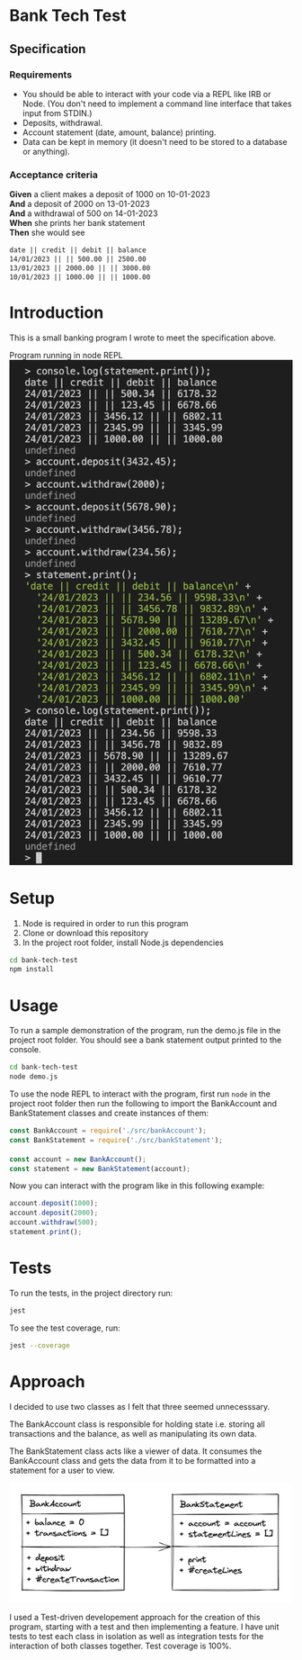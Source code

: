 # Bank Tech Test

## Specification

### Requirements

- You should be able to interact with your code via a REPL like IRB or Node. (You don't need to implement a command line interface that takes input from STDIN.)
- Deposits, withdrawal.
- Account statement (date, amount, balance) printing.
- Data can be kept in memory (it doesn't need to be stored to a database or anything).

### Acceptance criteria

**Given** a client makes a deposit of 1000 on 10-01-2023  
**And** a deposit of 2000 on 13-01-2023  
**And** a withdrawal of 500 on 14-01-2023  
**When** she prints her bank statement  
**Then** she would see

```
date || credit || debit || balance
14/01/2023 || || 500.00 || 2500.00
13/01/2023 || 2000.00 || || 3000.00
10/01/2023 || 1000.00 || || 1000.00
```

# Introduction

This is a small banking program I wrote to meet the specification above.

Program running in node REPL
![screenshot](./program-demo.png)

# Setup

1. Node is required in order to run this program
2. Clone or download this repository
3. In the project root folder, install Node.js dependencies

```bash
cd bank-tech-test
npm install
```

# Usage

To run a sample demonstration of the program, run the demo.js file in the project root folder. You should see a bank statement output printed to the console.

```bash
cd bank-tech-test
node demo.js
```

To use the node REPL to interact with the program, first run `node` in the project root folder then run the following to import the BankAccount and BankStatement classes and create instances of them:

```javascript
const BankAccount = require('./src/bankAccount');
const BankStatement = require('./src/bankStatement');

const account = new BankAccount();
const statement = new BankStatement(account);
```

Now you can interact with the program like in this following example:

```javascript
account.deposit(1000);
account.deposit(2000);
account.withdraw(500);
statement.print();
```

# Tests

To run the tests, in the project directory run:

```bash
jest
```

To see the test coverage, run:

```bash
jest --coverage
```

# Approach

I decided to use two classes as I felt that three seemed unnecesssary.

The BankAccount class is responsible for holding state i.e. storing all transactions and the balance, as well as manipulating its own data.

The BankStatement class acts like a viewer of data. It consumes the BankAccount class and gets the data from it to be formatted into a statement for a user to view.

![screenshot](./btt-classes-diagram.png)

I used a Test-driven developement approach for the creation of this program, starting with a test and then implementing a feature.
I have unit tests to test each class in isolation as well as integration tests for the interaction of both classes together. Test coverage is 100%.
